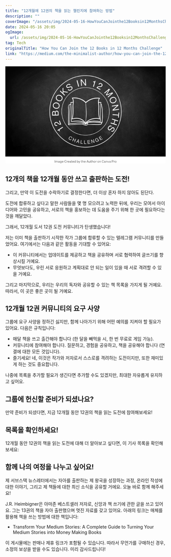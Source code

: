 ```yaml
---
title: "12개월에 12권의 책을 읽는 챌린지에 참여하는 방법"
description: ""
coverImage: "/assets/img/2024-05-16-HowYouCanJointhe12Booksin12MonthsChallenge_0.png"
date: 2024-05-16 20:05
ogImage: 
  url: /assets/img/2024-05-16-HowYouCanJointhe12Booksin12MonthsChallenge_0.png
tag: Tech
originalTitle: "How You Can Join the 12 Books in 12 Months Challenge"
link: "https://medium.com/the-minimalist-author/how-you-can-join-the-12-books-in-12-months-challenge-58cfc5ccd281"
---
```



![image](/assets/img/2024-05-16-HowYouCanJointhe12Booksin12MonthsChallenge_0.png)

## 12개의 책을 12개월 동안 쓰고 출판하는 도전!

그리고, 만약 이 도전을 수락하기로 결정한다면, 더 이상 혼자 하지 않아도 된단다.

도전에 합류하고 싶다고 말한 사람들을 몇 명 모으려고 노력한 뒤에, 우리는 모여서 아이디어와 고민을 공유하고, 서로의 책을 홍보하는 데 도움을 주기 위해 한 곳에 필요하다는 것을 깨달았다.

<div class="content-ad"></div>

그래서, 12개월 도서 12권 도전 커뮤니티가 탄생했습니다!

저는 이미 책을 출판하기 시작한 작가 그룹에 합류할 수 있는 텔레그램 커뮤니티를 만들었어요. 여기에서는 다음과 같은 활동을 기대할 수 있어요:

- 이 커뮤니티에서는 업데이트를 제공하고 책을 공유하며 서로 협력하여 글쓰기를 향상시킬 거예요.
- 무엇보다도, 우린 서로 응원하고 계획대로 안 되는 일이 있을 때 서로 격려할 수 있을 거예요.

그리고 마지막으로, 우리는 우리의 독자와 공유할 수 있는 책 목록을 가지게 될 거예요. 따라서, 이 곳은 좋은 곳이 될 거예요.

<div class="content-ad"></div>

## 12개월 12권 커뮤니티의 요구 사양

그룹에 요구 사양을 정하긴 싫지만, 함께 나아가기 위해 어떤 예의를 지켜야 할 필요가 있어요. 다음은 규칙입니다:

- 매달 책을 쓰고 출간해야 합니다 (한 달을 빼먹을 시, 한 번 무료로 게임 가능).
- 커뮤니티에 참여해야 합니다. 질문하고, 경험을 공유하고, 책을 공유해야 합니다 (연결에 대한 모든 것입니다).
- 즐기세요! 네, 이것은 작가와 저자로서 스스로를 격려하는 도전이지만, 또한 재미있게 하는 것도 중요합니다.

나중에 목록을 추가할 필요가 생긴다면 추가할 수도 있겠지만, 최대한 자유롭게 유지하고 싶어요.

<div class="content-ad"></div>

## 그룹에 헌신할 준비가 되셨나요?

만약 준비가 되셨다면, 지금 12개월 동안 12권의 책을 읽는 도전에 참여해보세요!

## 목록을 확인하세요!

12개월 동안 12권의 책을 읽는 도전에 대해 더 알아보고 싶다면, 이 기사 목록을 확인해보세요:

<div class="content-ad"></div>

## 함께 나의 여정을 나누고 싶어요!

제 서브스택 뉴스레터에서는 자아를 출판하는 제 왕국을 성장하는 과정, 온라인 작성에 대한 이야기, 그리고 제 책들에 대한 최신 소식을 공유할 거에요. 오늘 바로 함께 해주세요!

J.R. Heimbigner은 아마존 베스트셀러 저자로, 신앙과 책 쓰기에 관한 글을 쓰고 있어요. 그는 13권의 책을 자아 출판했으며 멋진 자료를 갖고 있어요. 아래의 링크는 매체를 활용해 책을 쓰는 방법에 대한 책입니다:

- Transform Your Medium Stories: A Complete Guide to Turning Your Medium Stories into Money Making Books

<div class="content-ad"></div>

이 게시물에는 판매나 제휴 링크가 포함될 수 있습니다. 따라서 무언가를 구매하신 경우, 소정의 보상을 받을 수도 있습니다. 미리 감사드립니다!